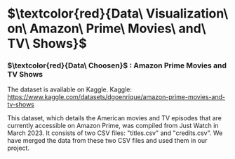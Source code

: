 # $\textcolor{red}{Data\ Visualization\ on\ Amazon\ Prime\ Movies\ and\ TV\ Shows}$

### $\textcolor{red}{Data\ Choosen}$ : Amazon Prime Movies and TV Shows
The dataset is available on Kaggle.
Kaggle: https://www.kaggle.com/datasets/dgoenrique/amazon-prime-movies-and-tv-shows

This dataset, which details the American movies and TV episodes that are currently accessible on Amazon Prime, was compiled from Just Watch in March 2023. It consists of two CSV files: "titles.csv" and "credits.csv". We have merged the data from these two CSV files and used them in our project.



